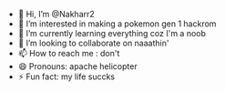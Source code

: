 - 👋 Hi, I’m @Nakharr2
- 👀 I’m interested in making a pokemon gen 1 hackrom
- 🌱 I’m currently learning everything coz I'm a noob
- 💞️ I’m looking to collaborate on naaathin'
- 📫 How to reach me : don't
- 😄 Pronouns: apache helicopter
- ⚡ Fun fact: my life succks

<!---
Nakharr2/Nakharr2 is a ✨ special ✨ repository because its `README.md` (this file) appears on your GitHub profile.
You can click the Preview link to take a look at your changes.
--->
